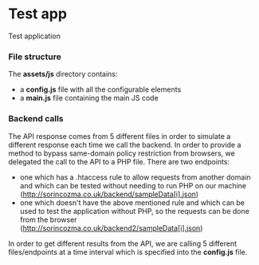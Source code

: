 # Test app

Test application

### File structure

The **assets/js** directory contains:
- a **config.js** file with all the configurable elements
- a **main.js** file containing the main JS code

### Backend calls

The API response comes from 5 different files in order to simulate a different response each time we call the backend.
In order to provide a method to bypass same-domain policy restriction from browsers, we delegated the call to the API to a PHP file.
There are two endpoints:
- one which has a .htaccess rule to allow requests from another domain and which can be tested without needing to run PHP on our machine (http://sorincozma.co.uk/backend/sampleData[i].json)
- one which doesn't have the above mentioned rule and which can be used to test the application without PHP, so the requests can be done from the browser (http://sorincozma.co.uk/backend2/sampleData[i].json)

In order to get different results from the API, we are calling 5 different files/endpoints at a time interval which is specified into the  **config.js** file.